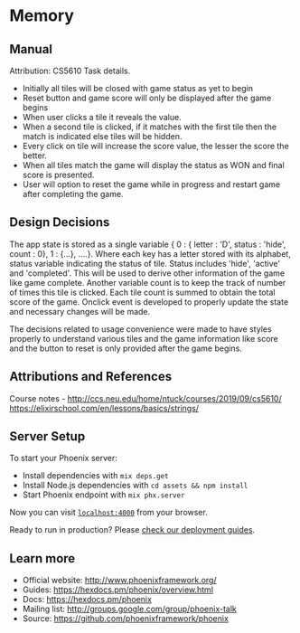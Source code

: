 # Memory

## Manual
Attribution: CS5610 Task details.

  * Initially all tiles will be closed with game status as yet to begin
  * Reset button and game score will only be displayed after the game begins
  * When user clicks a tile it reveals the value.
  * When a second tile is clicked, if it matches with the first tile then the match is indicated else tiles will be hidden.
  * Every click on tile will increase the score value, the lesser the score the better.
  * When all tiles match the game will display the status as WON and final score is presented.
  * User will option to reset the game while in progress and restart game after completing the game.

## Design Decisions

The app state is stored as a single variable { 0 : { letter : 'D', status : 'hide', count : 0}, 1 : {...}, ....}.
Where each key has a letter stored with its alphabet, status variable indicating the status of tile.
Status includes 'hide', 'active' and 'completed'. This will be used to derive other information of the game
like game complete. Another variable count is to keep the track of number of times this tile is clicked.
Each tile count is summed to obtain the total score of the game. Onclick event is developed to properly update the state
and necessary changes will be made.

The decisions related to usage convenience were made to have styles properly to understand various tiles and the game 
information like score and the button to reset is only provided after the game begins.

## Attributions and References
    
Course notes - http://ccs.neu.edu/home/ntuck/courses/2019/09/cs5610/
https://elixirschool.com/en/lessons/basics/strings/

## Server Setup

To start your Phoenix server:

  * Install dependencies with `mix deps.get`
  * Install Node.js dependencies with `cd assets && npm install`
  * Start Phoenix endpoint with `mix phx.server`

Now you can visit [`localhost:4000`](http://localhost:4000) from your browser.

Ready to run in production? Please [check our deployment guides](https://hexdocs.pm/phoenix/deployment.html).

## Learn more

  * Official website: http://www.phoenixframework.org/
  * Guides: https://hexdocs.pm/phoenix/overview.html
  * Docs: https://hexdocs.pm/phoenix
  * Mailing list: http://groups.google.com/group/phoenix-talk
  * Source: https://github.com/phoenixframework/phoenix
